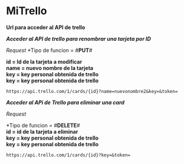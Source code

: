 # MiTrello
**Url para acceder al API de trello**  

***Acceder al API de trello para renombrar una tarjeta por ID***

*Request*
*Tipo de funcion = #**PUT**#  

 **id = Id de la tarjeta a modificar**  
 **name = nuevo nombre de la tarjeta**  
 **key = key personal obtenida de trello**  
  **key = key personal obtenida de trello**  
 ```
https://api.trello.com/1/cards/{id}?name=nuevonombre2&key=&token=
```


***Acceder al APi de Trello para eliminar una card***

*Request*

*Tipo de funcion = #**DELETE**#  
**id = id de la tarjeta a eliminar**  
**key = key personal obtenida de trello**  
**key = key personal obtenida de trello**  

```
https://api.trello.com/1/cards/{id}?key=&token=
```
